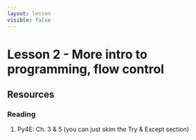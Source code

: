 ```yaml
---
layout: lesson
visible: false
---
```


# Lesson 2 - More intro to programming, flow control

## Resources

### Reading

1. Py4E: Ch. 3 & 5 (you can just skim the Try & Except section)


